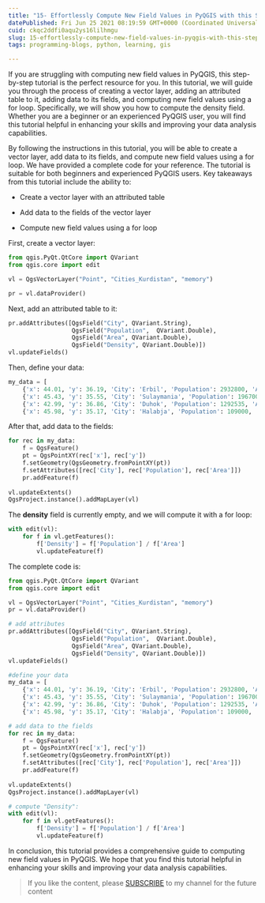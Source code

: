 ```yaml
---
title: "15- Effortlessly Compute New Field Values in PyQGIS with this Step-by-Step Tutorial"
datePublished: Fri Jun 25 2021 08:19:59 GMT+0000 (Coordinated Universal Time)
cuid: ckqc2ddfi0aqu2ys16lilhmgu
slug: 15-effortlessly-compute-new-field-values-in-pyqgis-with-this-step-by-step-tutorial
tags: programming-blogs, python, learning, gis

---
```


If you are struggling with computing new field values in PyQGIS, this step-by-step tutorial is the perfect resource for you. In this tutorial, we will guide you through the process of creating a vector layer, adding an attributed table to it, adding data to its fields, and computing new field values using a for loop. Specifically, we will show you how to compute the density field. Whether you are a beginner or an experienced PyQGIS user, you will find this tutorial helpful in enhancing your skills and improving your data analysis capabilities.

By following the instructions in this tutorial, you will be able to create a vector layer, add data to its fields, and compute new field values using a for loop. We have provided a complete code for your reference. The tutorial is suitable for both beginners and experienced PyQGIS users. Key takeaways from this tutorial include the ability to:

* Create a vector layer with an attributed table
    
* Add data to the fields of the vector layer
    
* Compute new field values using a for loop
    

First, create a vector layer:

```python
from qgis.PyQt.QtCore import QVariant
from qgis.core import edit

vl = QgsVectorLayer("Point", "Cities_Kurdistan", "memory")

pr = vl.dataProvider()
```

Next, add an attributed table to it:

```python
pr.addAttributes([QgsField("City", QVariant.String),
                  QgsField("Population",  QVariant.Double),
                  QgsField("Area", QVariant.Double),
                  QgsField("Density", QVariant.Double)])
vl.updateFields()
```

Then, define your data:

```python
my_data = [
    {'x': 44.01, 'y': 36.19, 'City': 'Erbil', 'Population': 2932800, 'Area': 14872},
    {'x': 45.43, 'y': 35.55, 'City': 'Sulaymania', 'Population': 1967000, 'Area': 20143},
    {'x': 42.99, 'y': 36.86, 'City': 'Duhok', 'Population': 1292535, 'Area': 10955},
    {'x': 45.98, 'y': 35.17, 'City': 'Halabja', 'Population': 109000, 'Area': 889}]
```

After that, add data to the fields:

```python
for rec in my_data:
    f = QgsFeature()
    pt = QgsPointXY(rec['x'], rec['y'])
    f.setGeometry(QgsGeometry.fromPointXY(pt))
    f.setAttributes([rec['City'], rec['Population'], rec['Area']])
    pr.addFeature(f)
 
vl.updateExtents() 
QgsProject.instance().addMapLayer(vl)
```

The **density** field is currently empty, and we will compute it with a for loop:

```python
with edit(vl):
    for f in vl.getFeatures():
        f['Density'] = f['Population'] / f['Area']
        vl.updateFeature(f)
```

The complete code is:

```python
from qgis.PyQt.QtCore import QVariant
from qgis.core import edit

vl = QgsVectorLayer("Point", "Cities_Kurdistan", "memory")
pr = vl.dataProvider()

# add attributes
pr.addAttributes([QgsField("City", QVariant.String),
                  QgsField("Population",  QVariant.Double),
                  QgsField("Area", QVariant.Double),
                  QgsField("Density", QVariant.Double)])
vl.updateFields()

#define your data
my_data = [
    {'x': 44.01, 'y': 36.19, 'City': 'Erbil', 'Population': 2932800, 'Area': 14872},
    {'x': 45.43, 'y': 35.55, 'City': 'Sulaymania', 'Population': 1967000, 'Area': 20143},
    {'x': 42.99, 'y': 36.86, 'City': 'Duhok', 'Population': 1292535, 'Area': 10955},
    {'x': 45.98, 'y': 35.17, 'City': 'Halabja', 'Population': 109000, 'Area': 889}]

# add data to the fields    
for rec in my_data:
    f = QgsFeature()
    pt = QgsPointXY(rec['x'], rec['y'])
    f.setGeometry(QgsGeometry.fromPointXY(pt))
    f.setAttributes([rec['City'], rec['Population'], rec['Area']])
    pr.addFeature(f)
 
vl.updateExtents() 
QgsProject.instance().addMapLayer(vl)

# compute "Density":
with edit(vl):
    for f in vl.getFeatures():
        f['Density'] = f['Population'] / f['Area']
        vl.updateFeature(f)
```

In conclusion, this tutorial provides a comprehensive guide to computing new field values in PyQGIS. We hope that you find this tutorial helpful in enhancing your skills and improving your data analysis capabilities.

> If you like the content, please [SUBSCRIBE](https://www.youtube.com/channel/UCpbWlHEqBSnJb6i4UemXQpA?sub_confirmation=1) to my channel for the future content
